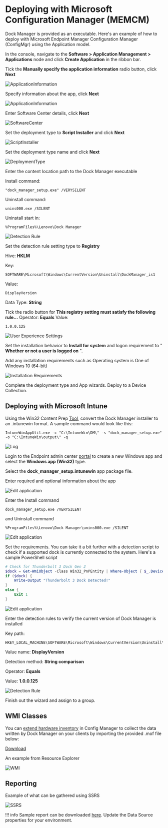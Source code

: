 # Deploying with Microsoft Configuration Manager (MEMCM)

Dock Manager is provided as an executable.  Here's an example of how to deploy with Microsoft Endpoint Manager Configuration Manager (ConfigMgr) using the Application model.

In the console, navigate to the **Software > Application Management > Applications** node and click **Create Application** in the ribbon bar.

Tick the **Manually specify the application information** radio button, click **Next**

![ApplicationInformation](https://cdrt.github.io/mk_docs/img/guides/dm/image1.PNG)

Specify information about the app, click **Next**

![ApplicationInformation](https://cdrt.github.io/mk_docs/img/guides/dm/image2.PNG)

Enter Software Center details, click **Next**

![SoftwareCenter](https://cdrt.github.io/mk_docs/img/guides/dm/image3.PNG)

Set the deployment type to **Script Installer** and click **Next**

![ScriptInstaller](https://cdrt.github.io/mk_docs/img/guides/dm/image4.PNG)

Set the deployment type name and click **Next**

![DeploymentType](https://cdrt.github.io/mk_docs/img/guides/dm/image5.PNG)

Enter the content location path to the Dock Manager executable

Install command:

```
"dock_manager_setup.exe" /VERYSILENT
```

Uninstall command:

```
unins000.exe /SILENT
```

Uninstall start in:

```
%ProgramFiles%\Lenovo\Dock Manager
```

![Detection Rule](https://cdrt.github.io/mk_docs/img/guides/dm/image6.PNG)

Set the detection rule setting type to **Registry**

Hive: **HKLM**

Key:

```
SOFTWARE\Microsoft\Windows\CurrentVersion\Uninstall\DockManager_is1
```

Value:

```
DisplayVersion
```

Data Type: **String**

Tick the radio button for **This registry setting must satisfy the following rule...**
Operator: **Equals**
Value:

```
1.0.0.125
```

![User Experience Settings](https://cdrt.github.io/mk_docs/img/guides/dm/image7.PNG)

Set the installation behavior to **Install for system** and logon requirement to " **Whether or not a user is logged on** ".

Add any installation requirements such as Operating system is One of Windows 10 (64-bit)

![Installation Requirements](https://cdrt.github.io/mk_docs/img/guides/dm/image8.PNG)

Complete the deployment type and App wizards.  Deploy to a Device Collection.

## Deploying with Microsoft Intune

Using the Win32 Content Prep [Tool](https://github.com/Microsoft/Microsoft-Win32-Content-Prep-Tool), convert the Dock Manager installer to an .intunewin format.  A sample command would look like this:

```
IntuneWinAppUtil.exe -c "C:\IntuneWin\DM\" -s "dock_manager_setup.exe" -o "C:\IntuneWin\output\" -q
```
![Log](https://cdrt.github.io/mk_docs/img/guides/dm/image9.PNG)

Login to the Endpoint admin center [portal](https://endpoint.microsoft.com/#blade/Microsoft_Intune_DeviceSettings/AppsWindowsMenu/windowsApps) to create a new Windows app and select the **Windows app (Win32)** type.

Select the **dock_manager_setup.intunewin** app package file.

Enter required and optional information about the app

![Edit application](https://cdrt.github.io/mk_docs/img/guides/dm/image10.PNG)

Enter the Install command

```
dock_manager_setup.exe /VERYSILENT
```

and Uninstall command

```
%ProgramFiles%\Lenovo\Dock Manager\unins000.exe /SILENT
```
![Edit application](https://cdrt.github.io/mk_docs/img/guides/dm/image11.PNG)

Set the requirements.  You can take it a bit further with a detection script to check if a supported dock is currently connected to the system.  Here's a sample PowerShell script

```powershell
# Check for Thunderbolt 3 Dock Gen 2
$dock = Get-WmiObject -Class Win32_PnPEntity | Where-Object { $_.DeviceID -like 'USB\VID_2109&PID_8887*' }
if ($dock) {
    Write-Output "Thunderbolt 3 Dock Detected!"
}
else {
    Exit 1
}
```
![Edit application](https://cdrt.github.io/mk_docs/img/guides/dm/image12.PNG)

Enter the detection rules to verify the current version of Dock Manager is installed

Key path:

```
HKEY_LOCAL_MACHINE\SOFTWARE\Microsoft\Windows\CurrentVersion\Uninstall\DockManager_is1
```

Value name: **DisplayVersion**

Detection method: **String comparison**

Operator: **Equals**

Value: **1.0.0.125**

![Detection Rule](https://cdrt.github.io/mk_docs/img/guides/dm/image13.PNG)

Finish out the wizard and assign to a group.

## WMI Classes

You can [extend hardware inventory](https://docs.microsoft.com/en-us/mem/configmgr/core/clients/manage/inventory/extend-hardware-inventory)  in Config Manager to collect the data written by Dock Manager on your clients by importing the provided .mof file below:

[Download](https://download.lenovo.com/cdrt/blog/ConfigMgr-MOF-DockManager.zip)

An example from Resource Explorer

![WMI](https://cdrt.github.io/mk_docs/img/guides/dm/image14.PNG)

## Reporting

Example of what can be gathered using SSRS

![SSRS](https://cdrt.github.io/mk_docs/img/guides/dm/image15.PNG)

!!! info
    Sample report can be downloaded [here](https://download.lenovo.com/cdrt/docs/LenovoDockManager.zip). Update the Data Source properties for your environment.
